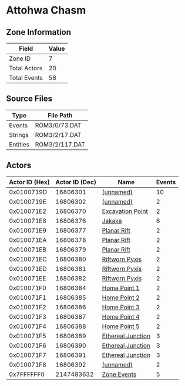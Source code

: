 # Attohwa Chasm

## Zone Information

| Field        |   Value |
|--------------|---------|
| Zone ID      |       7 |
| Total Actors |      20 |
| Total Events |      58 |

## Source Files

| Type     | File Path      |
|----------|----------------|
| Events   | ROM3/0/73.DAT  |
| Strings  | ROM3/2/17.DAT  |
| Entities | ROM3/2/117.DAT |

## Actors

| Actor ID (Hex)   |   Actor ID (Dec) | Name                                                       |   Events |
|------------------|------------------|------------------------------------------------------------|----------|
| 0x0100719D       |         16806301 | [(unnamed)](./16806301/)                                   |       10 |
| 0x0100719E       |         16806302 | [(unnamed)](./16806302/)                                   |        2 |
| 0x010071E2       |         16806370 | [Excavation Point](./16806370%20-%20Excavation%20Point/)   |        2 |
| 0x010071E8       |         16806376 | [Jakaka](./16806376%20-%20Jakaka/)                         |        6 |
| 0x010071E9       |         16806377 | [Planar Rift](./16806377%20-%20Planar%20Rift/)             |        2 |
| 0x010071EA       |         16806378 | [Planar Rift](./16806378%20-%20Planar%20Rift/)             |        2 |
| 0x010071EB       |         16806379 | [Planar Rift](./16806379%20-%20Planar%20Rift/)             |        2 |
| 0x010071EC       |         16806380 | [Riftworn Pyxis](./16806380%20-%20Riftworn%20Pyxis/)       |        2 |
| 0x010071ED       |         16806381 | [Riftworn Pyxis](./16806381%20-%20Riftworn%20Pyxis/)       |        2 |
| 0x010071EE       |         16806382 | [Riftworn Pyxis](./16806382%20-%20Riftworn%20Pyxis/)       |        2 |
| 0x010071F0       |         16806384 | [Home Point 1](./16806384%20-%20Home%20Point%201/)         |        2 |
| 0x010071F1       |         16806385 | [Home Point 2](./16806385%20-%20Home%20Point%202/)         |        2 |
| 0x010071F2       |         16806386 | [Home Point 3](./16806386%20-%20Home%20Point%203/)         |        2 |
| 0x010071F3       |         16806387 | [Home Point 4](./16806387%20-%20Home%20Point%204/)         |        2 |
| 0x010071F4       |         16806388 | [Home Point 5](./16806388%20-%20Home%20Point%205/)         |        2 |
| 0x010071F5       |         16806389 | [Ethereal Junction](./16806389%20-%20Ethereal%20Junction/) |        3 |
| 0x010071F6       |         16806390 | [Ethereal Junction](./16806390%20-%20Ethereal%20Junction/) |        3 |
| 0x010071F7       |         16806391 | [Ethereal Junction](./16806391%20-%20Ethereal%20Junction/) |        3 |
| 0x010071F8       |         16806392 | [(unnamed)](./16806392/)                                   |        2 |
| 0x7FFFFFF0       |       2147483632 | [Zone Events](./Zone%20Events/)                            |        5 |